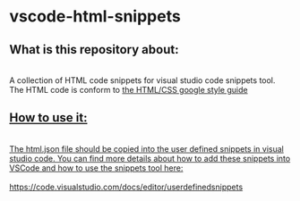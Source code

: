 # vscode-html-snippets


<h2>What is this repository about:</h2><br>
A collection of HTML code snippets for visual studio code snippets tool.<br>
The HTML code is conform to <a href="https://google.github.io/styleguide/htmlcssguide.html">the HTML/CSS google style guide<br>

<h2>How to use it:</h2><br>
The html.json file should be copied into the user defined snippets in visual studio code. 
You can find more details about how to add these snippets into VSCode and how to use the snippets tool here:<br>
<br>
https://code.visualstudio.com/docs/editor/userdefinedsnippets

